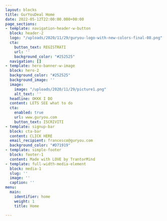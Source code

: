 ```yaml
---
layout: blocks
title: GurYouDeal Home
date: 2022-05-12T22:00:00.000+00:00
page_sections:
- template: navigation-header-w-button
  block: header-2
  logo: "/uploads/2020/11/29/guryou-logo-with-new-colors-final-08.png"
  cta:
    button_text: REGISTRATI
    url: ''
    background_color: "#252525"
  navigation: []
- template: hero-banner-w-image
  block: hero-2
  background_color: "#252525"
  background_image: ''
  image:
    image: "/uploads/2020/11/29/picture1.png"
    alt_text: ''
  headline: OKKK I DO
  content: LETS SEE what to do
  cta:
    enabled: true
    url: www.guryou.com
    button_text: ISCRIVITI
- template: signup-bar
  block: cta-bar
  content: CLICK HERE
  email_recipient: francesco@guryou.com
  background_color: "#D71919"
- template: simple-footer
  block: footer-1
  content: Made with LOVE by TrantorMind
- template: full-width-media-element
  block: media-1
  slug: ''
  image: ''
  caption: ''
menu:
  main:
    identifier: home
    weight: 1
    title: Home

---
```

